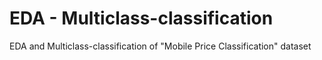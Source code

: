# EDA - Multiclass-classification
EDA  and Multiclass-classification of "Mobile Price Classification" dataset
